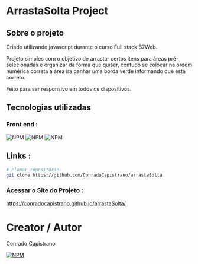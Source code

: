 # ArrastaSolta Project

## Sobre o projeto

Criado utilizando javascript durante o curso Full stack B7Web.

Projeto simples com o objetivo de arrastar certos itens para áreas pré-selecionadas e organizar da forma que quiser,
contudo se colocar na ordem numérica correta a área ira ganhar uma borda verde informando que esta correto.

Feito para ser responsivo em todos os dispositivos. 

## Tecnologias utilizadas

### Front end : 
![NPM](https://img.shields.io/badge/HTML5-E34F26?style=for-the-badge&logo=html5&logoColor=white)
![NPM](https://img.shields.io/badge/CSS3-1572B6?style=for-the-badge&logo=css3&logoColor=white)
![NPM](https://img.shields.io/badge/JavaScript-323330?style=for-the-badge&logo=javascript&logoColor=F7DF1E)

## Links :

```bash
# clonar repositório
git clone https://github.com/ConradoCapistrano/arrastaSolta
```

### Acessar o Site do Projeto :
https://conradocapistrano.github.io/arrastaSolta/

# Creator / Autor

Conrado Capistrano

[![NPM](https://img.shields.io/badge/LinkedIn-0077B5?style=for-the-badge&logo=linkedin&logoColor=white)](https://www.linkedin.com/in/conrado-capistrano88)
